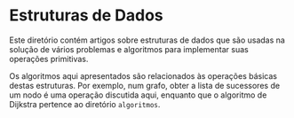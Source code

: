 Estruturas de Dados
===================

Este diretório contém artigos sobre estruturas de dados que são usadas
na solução de vários problemas e algoritmos para implementar suas
operações primitivas.

Os algoritmos aqui apresentados são relacionados às operações
básicas destas estruturas. Por exemplo, num grafo, obter a lista
de sucessores de um nodo é uma operação discutida aqui, enquanto
que o algoritmo de Dijkstra pertence ao diretório `algoritmos`.
